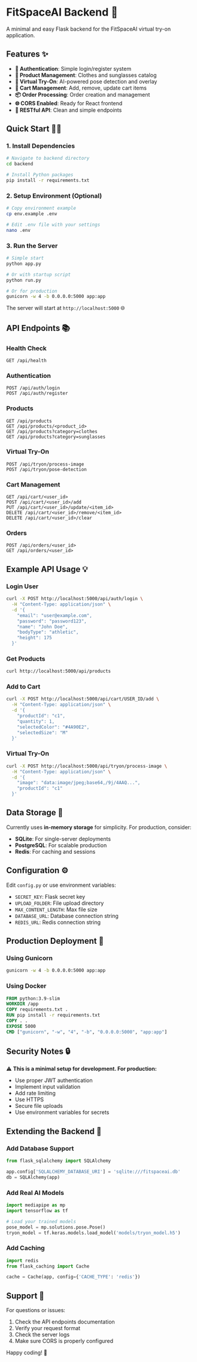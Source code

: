 # FitSpaceAI Backend 🚀

A minimal and easy Flask backend for the FitSpaceAI virtual try-on application.

## Features ✨

- **🔐 Authentication**: Simple login/register system
- **👕 Product Management**: Clothes and sunglasses catalog
- **🤖 Virtual Try-On**: AI-powered pose detection and overlay
- **🛒 Cart Management**: Add, remove, update cart items
- **📦 Order Processing**: Order creation and management
- **🌐 CORS Enabled**: Ready for React frontend
- **📱 RESTful API**: Clean and simple endpoints

## Quick Start 🏃‍♂️

### 1. Install Dependencies

```bash
# Navigate to backend directory
cd backend

# Install Python packages
pip install -r requirements.txt
```

### 2. Setup Environment (Optional)

```bash
# Copy environment example
cp env.example .env

# Edit .env file with your settings
nano .env
```

### 3. Run the Server

```bash
# Simple start
python app.py

# Or with startup script
python run.py

# Or for production
gunicorn -w 4 -b 0.0.0.0:5000 app:app
```

The server will start at `http://localhost:5000` 🌐

## API Endpoints 📚

### Health Check
```
GET /api/health
```

### Authentication
```
POST /api/auth/login
POST /api/auth/register
```

### Products
```
GET /api/products
GET /api/products/<product_id>
GET /api/products?category=clothes
GET /api/products?category=sunglasses
```

### Virtual Try-On
```
POST /api/tryon/process-image
POST /api/tryon/pose-detection
```

### Cart Management
```
GET /api/cart/<user_id>
POST /api/cart/<user_id>/add
PUT /api/cart/<user_id>/update/<item_id>
DELETE /api/cart/<user_id>/remove/<item_id>
DELETE /api/cart/<user_id>/clear
```

### Orders
```
POST /api/orders/<user_id>
GET /api/orders/<user_id>
```

## Example API Usage 💡

### Login User
```bash
curl -X POST http://localhost:5000/api/auth/login \
  -H "Content-Type: application/json" \
  -d '{
    "email": "user@example.com",
    "password": "password123",
    "name": "John Doe",
    "bodyType": "athletic",
    "height": 175
  }'
```

### Get Products
```bash
curl http://localhost:5000/api/products
```

### Add to Cart
```bash
curl -X POST http://localhost:5000/api/cart/USER_ID/add \
  -H "Content-Type: application/json" \
  -d '{
    "productId": "c1",
    "quantity": 1,
    "selectedColor": "#4A90E2",
    "selectedSize": "M"
  }'
```

### Virtual Try-On
```bash
curl -X POST http://localhost:5000/api/tryon/process-image \
  -H "Content-Type: application/json" \
  -d '{
    "image": "data:image/jpeg;base64,/9j/4AAQ...",
    "productId": "c1"
  }'
```

## Data Storage 💾

Currently uses **in-memory storage** for simplicity. For production, consider:

- **SQLite**: For single-server deployments
- **PostgreSQL**: For scalable production
- **Redis**: For caching and sessions

## Configuration ⚙️

Edit `config.py` or use environment variables:

- `SECRET_KEY`: Flask secret key
- `UPLOAD_FOLDER`: File upload directory
- `MAX_CONTENT_LENGTH`: Max file size
- `DATABASE_URL`: Database connection string
- `REDIS_URL`: Redis connection string

## Production Deployment 🚀

### Using Gunicorn
```bash
gunicorn -w 4 -b 0.0.0.0:5000 app:app
```

### Using Docker
```dockerfile
FROM python:3.9-slim
WORKDIR /app
COPY requirements.txt .
RUN pip install -r requirements.txt
COPY . .
EXPOSE 5000
CMD ["gunicorn", "-w", "4", "-b", "0.0.0.0:5000", "app:app"]
```

## Security Notes 🔒

⚠️ **This is a minimal setup for development. For production:**

- Use proper JWT authentication
- Implement input validation
- Add rate limiting
- Use HTTPS
- Secure file uploads
- Use environment variables for secrets

## Extending the Backend 🔧

### Add Database Support
```python
from flask_sqlalchemy import SQLAlchemy

app.config['SQLALCHEMY_DATABASE_URI'] = 'sqlite:///fitspaceai.db'
db = SQLAlchemy(app)
```

### Add Real AI Models
```python
import mediapipe as mp
import tensorflow as tf

# Load your trained models
pose_model = mp.solutions.pose.Pose()
tryon_model = tf.keras.models.load_model('models/tryon_model.h5')
```

### Add Caching
```python
import redis
from flask_caching import Cache

cache = Cache(app, config={'CACHE_TYPE': 'redis'})
```

## Support 💬

For questions or issues:
1. Check the API endpoints documentation
2. Verify your request format
3. Check the server logs
4. Make sure CORS is properly configured

Happy coding! 🎉
